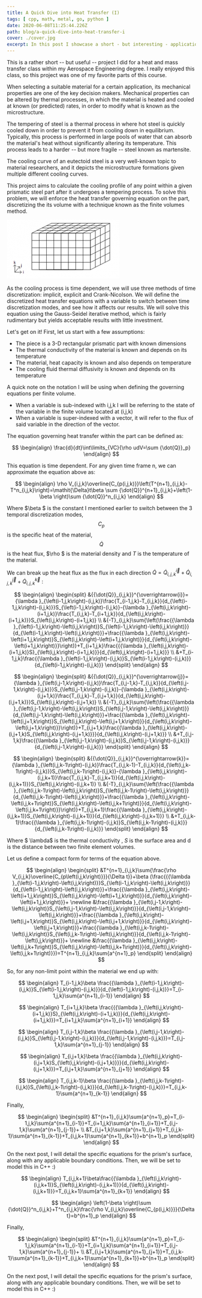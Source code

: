 ```yaml
---
title: A Quick Dive into Heat Transfer (I)
tags: [ cpp, math, metal, go, python ]
date: 2020-06-08T11:25:44.226Z
path: blog/a-quick-dive-into-heat-transfer-i
cover: ./cover.jpg
excerpt: In this post I showcase a short - but interesting - application of numerical methods by solving a quasi-static heat transfer model.
---
```


This is a rather short -- but useful -- project I did for a heat and mass transfer class within my Aerospace Engineering degree. I really enjoyed this class, so this project was one of my favorite parts of this course.

When selecting a suitable material for a certain application, its mechanical properties are one of the key decision makers. Mechanical properties can be altered by thermal processes, in which the material is heated and cooled at known (or predicted) rates, in order to modify what is known as the microstructure.

The tempering of steel is a thermal process in where hot steel is quickly cooled down in order to prevent it from cooling down in equilibrium. Typically, this process is performed in large pools of water that can absorb the material's heat without significantly altering its temperature. This process leads to a harder -- but more fragile -- steel known as martensite.

The cooling curve of an eutectoid steel is a very well-known topic to material researchers, and it depicts the microstructure formations given multiple different cooling curves.

This project aims to calculate the cooling profile of any point within a given prismatic steel part after it undergoes a tempering process. To solve this problem, we will enforce the heat transfer governing equation on the part, discretizing the its volume with a technique known as the finite volumes method.

![](./post-2-prism.png)

As the cooling process is time dependent, we will use three methods of time discretization: implicit, explicit and Crank-Nicolson. We will define the discretized heat transfer equations with a variable to switch between time discretization modes, and see how it affects our results. We will solve this equation using the Gauss-Seidel iterative method, which is fairly rudimentary but yields acceptable results with little investment.

Let's get on it! First, let us start with a few assumptions:
<ul>
    <li>The piece is a 3-D rectangular prismatic part with known dimensions</li>
    <li>The thermal conductivity of the material is known and depends on its temperature</li>
    <li>The material‚ heat capacity is known and also depends on temperature</li>
    <li>The cooling fluid thermal diffusivity is known and depends on its temperature</li>
</ul>

A quick note on the notation I will be using when defining the governing equations per finite volume.

<ul>
    <li>When a variable is sub-indexed with i,j,k I will be referring to the state of the variable in the finite volume located at (i,j,k)</li>
    <li>When a variable is super-indexed with a vector, it will refer to the flux of said variable in the direction of the vector.</li>
</ul>

The equation governing heat transfer within the part can be defined as:

$$
\begin{align}
\frac{d}{dt}\int\limits_{VC}{\rho udV=\sum {\dot{Q}}_p}
\end{align}
$$

This equation is time dependent. For any given time frame n, we can approximate the equation above as:

$$
\begin{align}
\rho V_{i,j,k}\overline{C_{p(i,j,k)}}\left(T^{n+1}_{i,j,k}-T^n_{i,j,k}\right)=\mathit{\Delta}t\beta \sum {\dot{Q}}^{n+1}_{i,j,k}+\left(1-\beta \right)\sum {\dot{Q}}^n_{i,j,k}
\end{align}
$$

Where $\beta $ is the constant I mentioned earlier to switch between the 3 temporal discretization modes, $$C_p$$ is the specific heat of the material, $$\dot{Q}$$ is the heat flux, $\rho $ is the material density and $T$ is the temperature of the material.

We can break up the heat flux as the flux in each direction $\dot{Q}={{\dot{Q}}_{i,j,k}}^{\overrightarrow{i}}+{{\dot{Q}}_{i,j,k}}^{\overrightarrow{j}}+{{\dot{Q}}_{i,j,k}}^{\overrightarrow{k}}$ :

$$
\begin{align}
\begin{split}
&{{\dot{Q}}_{i,j,k}}^{\overrightarrow{i}}={\lambda }_{\left(i-1,j,k\right)-(i,j,k)}\frac{T_{i-1,j,k}-T_{i,j,k}}{d_{\left(i-1,j,k\right)-(i,j,k)}}S_{\left(i-1,j,k\right)-(i,j,k)}-{\lambda }_{\left(i,j,k\right)-(i+1,j,k)}\frac{T_{i,j,k}-T_{i+1,j,k}}{d_{\left(i,j,k\right)-(i+1,j,k)}}S_{\left(i,j,k\right)-(i+1,j,k)} \\
&{-T}_{i,j,k}\sum{\left(\frac{{\lambda }_{\left(i-1,j,k\right)-\left(i,j,k\right)}S_{\left(i-1,j,k\right)-\left(i,j,k\right)}}{d_{\left(i-1,j,k\right)-\left(i,j,k\right)}}+\frac{{\lambda }_{\left(i,j,k\right)-\left(i+1,j,k\right)}S_{\left(i,j,k\right)-\left(i+1,j,k\right)}}{d_{\left(i,j,k\right)-\left(i+1,j,k\right)}}\right)}+T_{i+1,j,k}\frac{{{\lambda }_{\left(i,j,k\right)-(i+1,j,k)}S}_{\left(i,j,k\right)-(i+1,j,k)}}{d_{\left(i,j,k\right)-(i+1,j,k)}} \\
&+T_{i-1,j,k}\frac{{\lambda }_{\left(i-1,j,k\right)-(i,j,k)}S_{\left(i-1,j,k\right)-(i,j,k)}}{d_{\left(i-1,j,k\right)-(i,j,k)}}
\end{split}
\end{align}
$$


$$
\begin{align}
\begin{split}
&{{\dot{Q}}_{i,j,k}}^{\overrightarrow{j}}={\lambda }_{\left(i,j-1,k\right)-(i,j,k)}\frac{T_{i,j-1,k}-T_{i,j,k}}{d_{\left(i,j-1,k\right)-(i,j,k)}}S_{\left(i,j-1,k\right)-(i,j,k)}-{\lambda }_{\left(i,j,k\right)-(i,j+1,k)}\frac{T_{i,j,k}-T_{i,j+1,k}}{d_{\left(i,j,k\right)-(i,j+1,k)}}S_{\left(i,j,k\right)-(i,j+1,k)} \\
&{-T}_{i,j,k}\sum{\left(\frac{{\lambda }_{\left(i,j-1,k\right)-\left(i,j,k\right)}S_{\left(i,j-1,k\right)-\left(i,j,k\right)}}{d_{\left(i,j-1,k\right)-\left(i,j,k\right)}}+\frac{{\lambda }_{\left(i,j,k\right)-\left(i,j+1,k\right)}S_{\left(i,j,k\right)-\left(i,j+1,k\right)}}{d_{\left(i,j,k\right)-\left(i,j+1,k\right)}}\right)}+T_{i,j+1,k}\frac{{\lambda }_{\left(i,j,k\right)-(i,j+1,k)S_{\left(i,j,k\right)-(i,j+1,k)}}}{d_{\left(i,j,k\right)-(i,j+1,k)}} \\
&+T_{i,j-1,k}\frac{{\lambda }_{\left(i,j-1,k\right)-(i,j,k)}S_{\left(i,j-1,k\right)-(i,j,k)}}{d_{\left(i,j-1,k\right)-(i,j,k)}}
\end{split}
\end{align}
$$

$$
\begin{align}
\begin{split}
&{{\dot{Q}}_{i,j,k}}^{\overrightarrow{k}}={\lambda }_{\left(i,j,k-1\right)-(i,j,k)}\frac{T_{i,j,k-1}-T_{i,j,k}}{d_{\left(i,j,k-1\right)-(i,j,k)}}S_{\left(i,j,k-1\right)-(i,j,k)}-{\lambda }_{\left(i,j,k\right)-(i,j,k+1)}\frac{T_{i,j,k}-T_{i,j,k+1}}{d_{\left(i,j,k\right)-(i,j,k+1)}}S_{\left(i,j,k\right)-(i,j,k+1)} \\
&{-T}_{i,j,k}\sum{\left(\frac{{\lambda }_{\left(i,j,k-1\right)-\left(i,j,k\right)}S_{\left(i,j,k-1\right)-\left(i,j,k\right)}}{d_{\left(i,j,k-1\right)-\left(i,j,k\right)}}+\frac{{\lambda }_{\left(i,j,k\right)-\left(i,j,k+1\right)}S_{\left(i,j,k\right)-\left(i,j,k+1\right)}}{d_{\left(i,j,k\right)-\left(i,j,k+1\right)}}\right)}+T_{i,j,k+1}\frac{{\lambda }_{\left(i,j,k\right)-(i,j,k+1)}S_{\left(i,j,k\right)-(i,j,k+1)}}{d_{\left(i,j,k\right)-(i,j,k+1)}} \\
&+T_{i,j,k-1}\frac{{\lambda }_{\left(i,j,k-1\right)-(i,j,k)}S_{\left(i,j,k-1\right)-(i,j,k)}}{d_{\left(i,j,k-1\right)-(i,j,k)}}
\end{split}
\end{align}
$$



Where $ \lambda$ is the thermal conductivity , $S$ is the surface area and d is the distance between two finite element volumes.

Let us define a compact form for terms of the equation above.

$$
\begin{align}
\begin{split}
&T^{n+1}_{i,j,k}\sum{\frac{\rho V_{i,j,k}\overline{C_{p\left(i,j,k\right)}}}{\Delta t}}+\beta (\frac{{{\lambda }_{\left(i-1,j,k\right)-\left(i,j,k\right)}}S_{\left(i-1,j,k\right)-\left(i,j,k\right)}}{d_{\left(i-1,j,k\right)-\left(i,j,k\right)}}+\frac{{\lambda }_{\left(i,j,k\right)-\left(i+1,j,k\right)}S_{\left(i,j,k\right)-\left(i+1,j,k\right)}}{d_{\left(i,j,k\right)-\left(i+1,j,k\right)}}+ \newline
&\frac{{\lambda }_{\left(i,j-1,k\right)-\left(i,j,k\right)}S_{\left(i,j-1,k\right)-\left(i,j,k\right)}}{d_{\left(i,j-1,k\right)-\left(i,j,k\right)}}+\frac{{\lambda }_{\left(i,j,k\right)-\left(i,j+1,k\right)}S_{\left(i,j,k\right)-\left(i,j+1,k\right)}}{d_{\left(i,j,k\right)-\left(i,j+1,k\right)}}+\frac{{\lambda }_{\left(i,j,k-1\right)-\left(i,j,k\right)}S_{\left(i,j,k-1\right)-\left(i,j,k\right)}}{d_{\left(i,j,k-1\right)-\left(i,j,k\right)}}+ \newline
&\frac{{\lambda }_{\left(i,j,k\right)-\left(i,j,k+1\right)}S_{\left(i,j,k\right)-\left(i,j,k+1\right)}}{d_{\left(i,j,k\right)-\left(i,j,k+1\right)}})=T^{n+1}_{i,j,k}\sum{a^{n+1}_p}
\end{split}
\end{align}
$$

So, for any non-limit point within the material we end up with:

$$
\begin{align}
T_{i-1,j,k}\beta \frac{{\lambda }_{\left(i-1,j,k\right)-(i,j,k)}S_{\left(i-1,j,k\right)-(i,j,k)}}{d_{\left(i-1,j,k\right)-(i,j,k)}}=T_{i-1,j,k}\sum{a^{n+1}_{i-1}}
\end{align}
$$

$$
\begin{align}
T_{i+1,j,k}\beta \frac{{{\lambda }_{\left(i,j,k\right)-(i+1,j,k)}S}_{\left(i,j,k\right)-(i+1,j,k)}}{d_{\left(i,j,k\right)-(i+1,j,k)}}=T_{i+1,j,k}\sum{a^{n+1}_{i+1}}
\end{align}
$$

$$
\begin{align}
T_{i,j-1,k}\beta \frac{{\lambda }_{\left(i,j-1,k\right)-(i,j,k)}S_{\left(i,j-1,k\right)-(i,j,k)}}{d_{\left(i,j-1,k\right)-(i,j,k)}}=T_{i,j-1,k}\sum{a^{n+1}_{j-1}}
\end{align}
$$

$$
\begin{align}
T_{i,j+1,k}\beta \frac{{\lambda }_{\left(i,j,k\right)-(i,j+1,k)S_{\left(i,j,k\right)-(i,j+1,k)}}}{d_{\left(i,j,k\right)-(i,j+1,k)}}=T_{i,j+1,k}\sum{a^{n+1}_{j+1}}
\end{align}
$$

$$
\begin{align}
T_{i,j,k-1}\beta \frac{{\lambda }_{\left(i,j,k-1\right)-(i,j,k)}S_{\left(i,j,k-1\right)-(i,j,k)}}{d_{\left(i,j,k-1\right)-(i,j,k)}}=T_{i,j,k-1}\sum{a^{n+1}_{k-1}}
\end{align}
$$

Finally,

$$
\begin{align}
\begin{split}
&T^{n+1}_{i,j,k}\sum{a^{n+1}_p}=T_{i-1,j,k}\sum{a^{n+1}_{i-1}}+T_{i+1,j,k}\sum{a^{n+1}_{i+1}}+T_{i,j-1,k}\sum{a^{n+1}_{j-1}}+ \\
&T_{i,j+1,k}\sum{a^{n+1}_{j+1}}+T_{i,j,k-1}\sum{a^{n+1}_{k-1}}+T_{i,j,k+1}\sum{a^{n+1}_{k+1}}+b^{n+1}_p
\end{split}
\end{align}
$$

On the next post, I will detail the specific equations for the prism's surface, along with any applicable boundary conditions. Then, we will be set to model this in C++ :)




$$
\begin{align}
T_{i,j,k+1}\beta\frac{{\lambda }_{\left(i,j,k\right)-(i,j,k+1)}S_{\left(i,j,k\right)-(i,j,k+1)}}{d_{\left(i,j,k\right)-(i,j,k+1)}}=T_{i,j,k+1}\sum{a^{n+1}_{k+1}}
\end{align}
$$

$$
\begin{align}
\left(1-\beta \right)\sum {\dot{Q}}^n_{i,j,k}+T^n_{i,j,k}\frac{\rho V_{i,j,k}\overline{C_{p(i,j,k)}}}{\Delta t}=b^{n+1}_p
\end{align}
$$

Finally,

$$
\begin{align}
\begin{split}
&T^{n+1}_{i,j,k}\sum{a^{n+1}_p}=T_{i-1,j,k}\sum{a^{n+1}_{i-1}}+T_{i+1,j,k}\sum{a^{n+1}_{i+1}}+T_{i,j-1,k}\sum{a^{n+1}_{j-1}}+ \\
&T_{i,j+1,k}\sum{a^{n+1}_{j+1}}+T_{i,j,k-1}\sum{a^{n+1}_{k-1}}+T_{i,j,k+1}\sum{a^{n+1}_{k+1}}+b^{n+1}_p
\end{split}
\end{align}
$$

On the next post, I will detail the specific equations for the prism's surface, along with any applicable boundary conditions. Then, we will be set to model this in C++ :)


